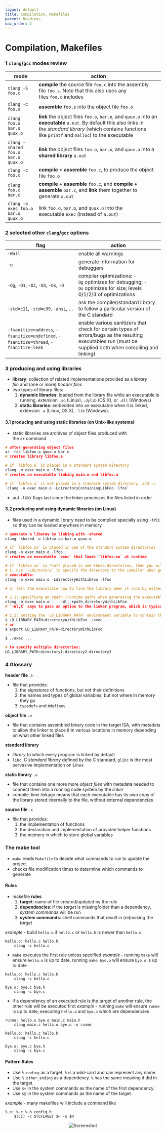 ```yaml
---
layout: default
title: Compilation, Makefiles
parent: Readings
nav_order: 2
---
```

# Compilation, Makefiles
### 1 `clang`/`gcc` modes review

| mode                               | action                                                                                                                                                                                                                |
| ---------------------------------- | --------------------------------------------------------------------------------------------------------------------------------------------------------------------------------------------------------------------- |
| `clang -S foo.c`                   | **compile** the source file `foo.c` into the assembly file `foo.s`. Note that this also uses any files `foo.c` includes                                                                                               |
| `clang -c foo.s`                   | **assemble** `foo.s` into the object file `foo.o`                                                                                                                                                                     |
| `clang foo.o bar.o quux.o`         | **link** the object files `foo.o`, `bar.o`, and `quux.o` into an **executable** `a.out`. By default this also links in the _standard library_ (which contains functions like `printf` and `malloc`) to the executable |
| `clang -shared foo.o bar.o quux.o` | **link** the object files `foo.o`, `bar.o`, and `quux.o` into a **shared library** `a.out`                                                                                                                            |
| `clang -c foo.c`                   | **compile + assemble** `foo.c`, to produce the object file `foo.o`                                                                                                                                                    |
| `clang foo.c bar.c`                | **compile + assemble** `foo.c`, and **compile + assemble** `bar.c`, and **link** them together to generate `a.out`                                                                                                    |
| `clang -o exec foo.o bar.o quux.o` | link `foo.o`, `bar.o`, and `quux.o` into the executable `exec` (instead of `a.out`)                                                                                                                                   |
### 2 selected other `clang`/`gcc` options

| flag                                                                                 | action                                                                                                                                                    |
| ------------------------------------------------------------------------------------ | --------------------------------------------------------------------------------------------------------------------------------------------------------- |
| `-Wall`                                                                              | enable all warnings                                                                                                                                       |
| `-g`                                                                                 | generate information for debuggers                                                                                                                        |
| `-Og`, `-O1`, `-O2`, `-O3`, `-Os`, `-O`                                              | compiler optimizations: `-Og` optimizes for debugging; `-Os` optimizes for size; levels 0/1/2/3 of optimizations                                          |
| `-std=c11`, `-std=c99`, `-ansi`, …                                                   | ask the compiler/standard library to follow a particular version of the C standard                                                                        |
| `-fsanitize=address`, `-fsanitize=undefined`, `-fsanitize=thread`, `-fsanitize=leak` | enable various sanitizers that check for certain types of errors/bugs as the resulting executables run (must be supplied both when compiling and linking) |
### 3 producing and using libraries
- **library**: collection of related implementations provided as a _library file_ and (one or more) _header files_
- two types of library files:
	1. **dynamic libraries**: loaded from the library file while an executable is running, extension `.so` (Linux), `.dylib` (OS X), or `.dll` (Windows)
	2. **static libraries**: embedded into an executable when it is linked, extension `.a` (Linux, OS X), `.lib` (Windows).    
#### 3.1 producing and using static libraries (on Unix-like systems)
- static libraries are archives of object files produced with the `ar` command

```c
# after generating object files
ar -rcs libfoo.a quux.o bar.o
# creates library libfoo.a

# if `libfoo.a` is placed in a standard system directory
clang -o exec main.o -lfoo
# creates an executable linking main.o and libfoo.a

# if `libfoo.a` is not placed in a standard system directory, add -L
`clang -o exec main.o -LdirectoryContainingLibFoo -lfoo`
```

- put `-lXXX` flags last since the linker processes the files listed in order
#### 3.2 producing and using dynamic libraries (on Linux)
- files used in a dynamic library need to be compiled specially using `-fPIC` so they can be loaded anywhere in memory

```c
# generate a libaray by linking with -shared
clang -shared -o libfoo.so bar.o quux.o

# if `libfoo.so` is placed in one of the standard system directories
clang -o exec main.o -lfoo
# creates an executable `exec` that loads `libfoo.so` at runtime

# if `libfoo.so` is *not* placed in one these directories, then you will need to:
# 1. use `-Ldirectory` to specify the directory to the compiler when generating the  
# executable:
clang -o exec main.o -LdirectoryWithLibFoo -lfoo

# 2. tell the executable how to find the library when it runs by either:

# 2.1: specifying an rpath (runtime path) when generating the executable with an additional directory to search:
clang -o exec main.o ... -Wl,-rpath,directoryWithLibFoo
# `-Wl,X` says to pass an option to the linker program, which is typically `ld` on Linux

# 2.2: setting the `LD_LIBRARY_PATH` environment variable to contain the directory containing the library when the executable is run:
$ LD_LIBRARY_PATH=directoryWithLibFoo ./exec ...
# or
$ export LD_LIBRARY_PATH=directoryWithLibFoo
...
$ ./exec ...

# to specify multiple directories: 
LD_LIBRARY_PATH=directory1:directory2:directory3
```
### 4 Glossary
**header file** `.h`
- file that provides:
	1. the signatures of functions, but not their definitions
	2. the names and types of global variables, but not where in memory they go
	3. `typedef`s and `#define`s

**object file** `.o`
- file that contains assembled binary code in the target ISA, with metadata to allow the linker to place it in various locations in memory depending on what other linked files

**standard library**
- _library_ to which every program is linked by default
- `libc`: C _standard library_ defined by the C standard, `glibc` is the most pervasive implementation on Linux

**static library** `.a`
- file that contains one more more _object files_ with metadata needed to connect them into a running code system by the _linker_
- compile-time linkage means that each executable has its own copy of the library stored internally to the file, without external dependencies

**source file** `.c`
- file that provides:
	1. the implementation of functions
	2. the declaration and implementation of provided helper functions
	3. the memory in which to store global variables
### The make tool
- `make` reads `Makefile` to decide what commands to run to update the project
- checks file modification times to determine which commands to generate
#### Rules
- makefile **rules**
	1. **target**: name of file created/updated by the rule
	2. **dependencies**: if the *target* is missing/older than a dependency, *system commands* will be run
	3. **system commands**: shell commands that result in (re)making the *target*

*example* - build `hello.o` if `hello.c` or `hello.h` is newer than `hello.o`
```
hello.o: hello.c hello.h
	clang -c hello.c
```

- `make` executes the first rule unless specified
*example* - running `make` will ensure `hello.o` is up to date, running `make bye.o` will ensure `bye.o` is up to date
```
hello.o: hello.c hello.h
    clang -c hello.c

bye.o: bye.c bye.h
    clang -c bye.c
```

- if a dependency of an executed rule is the target of another rule, the other rule will be executed first
*example* - running `make` will ensure `runme` is up to date, executing `hello.o` and `bye.o` which are dependencies
```
runme: hello.o bye.o main.c main.h
    clang main.c hello.o bye.o -o runme

hello.o: hello.c hello.h
    clang -c hello.c

bye.o: bye.c bye.h
    clang -c bye.c
```
#### Pattern Rules
- Use `%.ending` as a target. `%` is a wild-card and can represent any name.
- Use `%.other_ending` as a dependency. `%` has the same meaning it did in the target.
- Use `$<` in the system commands as the name of the first dependency.
- Use `$@` in the system commands as the name of the target.

*example* - many makefiles will include a command like
```
%.o: %.c %.h config.h
    $(CC) -c $(CFLAGS) $< -o $@
```
<div style="text-align: center;">
  <img src="{{ '/images/Screenshot 2024-08-29 at 4.30.53 PM.png' | relative_url}}" alt="Screenshot">
</div>